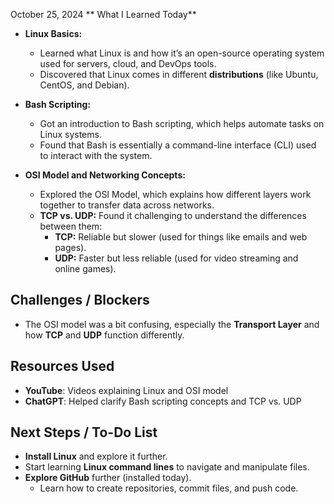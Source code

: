 October 25, 2024
** What I Learned Today**
- **Linux Basics:**  
  - Learned what Linux is and how it’s an open-source operating system used for servers, cloud, and DevOps tools.
  - Discovered that Linux comes in different **distributions** (like Ubuntu, CentOS, and Debian).

- **Bash Scripting:**  
  - Got an introduction to Bash scripting, which helps automate tasks on Linux systems.  
  - Found that Bash is essentially a command-line interface (CLI) used to interact with the system.

- **OSI Model and Networking Concepts:**  
  - Explored the OSI Model, which explains how different layers work together to transfer data across networks.
  - **TCP vs. UDP:** Found it challenging to understand the differences between them:
    - **TCP:** Reliable but slower (used for things like emails and web pages).
    - **UDP:** Faster but less reliable (used for video streaming and online games).

## Challenges / Blockers  
- The OSI model was a bit confusing, especially the **Transport Layer** and how **TCP** and **UDP** function differently.

## Resources Used  
- **YouTube**: Videos explaining Linux and OSI model  
- **ChatGPT**: Helped clarify Bash scripting concepts and TCP vs. UDP  

## Next Steps / To-Do List  
- **Install Linux** and explore it further.  
- Start learning **Linux command lines** to navigate and manipulate files.  
- **Explore GitHub** further (installed today).  
  - Learn how to create repositories, commit files, and push code.

